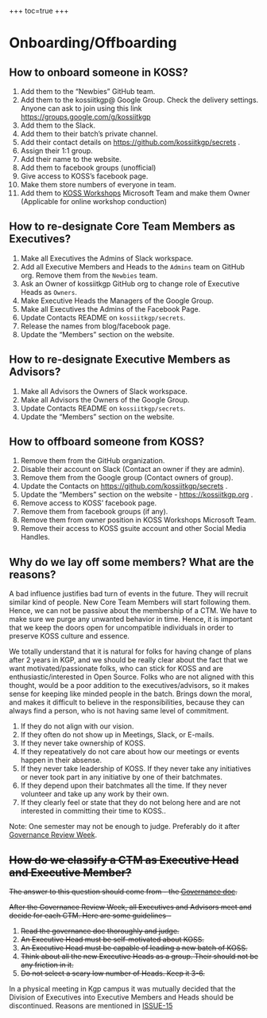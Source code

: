 +++
toc=true
+++

# Onboarding/Offboarding

## How to onboard someone in KOSS?

1. Add them to the “Newbies” GitHub team.
1. Add them to the kossiitkgp@ Google Group. Check the delivery settings. Anyone can ask to join using this link https://groups.google.com/g/kossiitkgp
1. Add them to the Slack.
1. Add them to their batch’s private channel.
1. Add their contact details on https://github.com/kossiitkgp/secrets .
1. Assign their 1:1 group.
1. Add their name to the website.
1. Add them to facebook groups (unofficial)
1. Give access to KOSS’s facebook page.
1. Make them store numbers of everyone in team.
1. Add them to [KOSS Workshops](https://teams.microsoft.com/l/team/19%3aa012c782fe2d428ab5bf644ef564efe5%40thread.tacv2/conversations?groupId=5fa16cd8-ce71-4c62-b41c-22816c93f841&tenantId=71dbb522-5704-4537-9f25-6ad2dcd4278d) Microsoft Team and make them Owner (Applicable for online workshop conduction)

## How to re-designate Core Team Members as Executives?

1. Make all Executives the Admins of Slack workspace.
1. Add all Executive Members and Heads to the `Admins` team on GitHub org. Remove them from the `Newbies` team.
1. Ask an Owner of kossiitkgp GitHub org to change role of Executive Heads as `Owners`.
1. Make Executive Heads the Managers of the Google Group.
1. Make all Executives the Admins of the Facebook Page.
1. Update Contacts README on `kossiitkgp/secrets`.
1. Release the names from blog/facebook page.
1. Update the “Members” section on the website.

## How to re-designate Executive Members as Advisors?

1. Make all Advisors the Owners of Slack workspace.
1. Make all Advisors the Owners of the Google Group.
1. Update Contacts README on `kossiitkgp/secrets`.
1. Update the “Members” section on the website.

## How to offboard someone from KOSS?

1. Remove them from the GitHub organization.
1. Disable their account on Slack (Contact an owner if they are admin).
1. Remove them from the Google group (Contact owners of group).
1. Update the Contacts on https://github.com/kossiitkgp/secrets .
1. Update the “Members” section on the website - https://kossiitkgp.org .
1. Remove access to KOSS’ facebook page.
1. Remove them from facebook groups (if any).
1. Remove them from owner position in KOSS Workshops Microsoft Team.
1. Remove their access to KOSS gsuite account and other Social Media Handles.

## Why do we lay off some members? What are the reasons?

A bad influence justifies bad turn of events in the future. They will recruit similar kind of people. New Core Team Members will start following them. Hence, we can not be passive about the membership of a CTM. We have to make sure we purge any unwanted behavior in time. Hence, it is important that we keep the doors open for uncompatible individuals in order to preserve KOSS culture and essence. 

We totally understand that it is natural for folks for having change of plans after 2 years in KGP, and we should be really clear about the fact that we want motivated/passionate folks, who can stick for KOSS and are enthusiastic/interested in Open Source. Folks who are not aligned with this thought, would be a poor addition to the executives/advisors, so it makes sense for keeping like minded people in the batch. Brings down the moral, and makes it difficult to believe in the responsibilities, because they can always find a person, who is not having same level of commitment.

1. If they do not align with our vision. 
1. If they often do not show up in Meetings, Slack, or E-mails.
1. If they never take ownership of KOSS.
1. If they repeatatively do not care about how our meetings or events happen in their absense.
1. If they never take leadership of KOSS. If they never take any initiatives or never took part in any initiative by one of their batchmates.
1. If they depend upon their batchmates all the time. If they never volunteer and take up any work by their own.
1. If they clearly feel or state that they do not belong here and are not interested in committing their time to KOSS..

Note: One semester may not be enough to judge. Preferably do it after [Governance Review Week](/community/governance-review-week.md).

## ~~How do we classify a CTM as Executive Head and Executive Member?~~

~~The answer to this question should come from - the [Governance doc](/community/governance.md).~~

~~After the Governance Review Week, all Executives and Advisors meet and decide for each CTM. Here are some guidelines -~~

1. ~~Read the governance doc thoroughly and judge.~~
1. ~~An Executive Head must be self-motivated about KOSS.~~
1. ~~An Executive Head must be capable of leading a new batch of KOSS.~~
1. ~~Think about all the new Executive Heads as a group. Their should not be any friction in it.~~
1. ~~Do not select a scary low number of Heads. Keep it 3-6.~~

In a physical meeting in Kgp campus it was mutually decided that the Division of Executives into Executive Members and Heads should be discontinued. Reasons are mentioned in [ISSUE-15](https://github.com/kossiitkgp/docs/issues/15)
